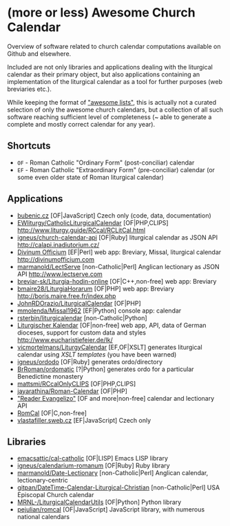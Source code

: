 # (more or less) Awesome Church Calendar

Overview of software related to church calendar computations
available on Github and elsewhere.

Included are not only libraries and applications dealing
with the liturgical calendar as their primary object,
but also applications containing an implementation of the liturgical
calendar as a tool for further purposes (web breviaries etc.).

While keeping the format of ["awesome lists"](https://github.com/sindresorhus/awesome),
this is actually not a curated selection of only the awesome
church calendars, but a collection of all such software
reaching sufficient level of completeness (~ able to generate
a complete and mostly correct calendar for any year).

## Shortcuts

* `OF` - Roman Catholic "Ordinary Form" (post-conciliar) calendar
* `EF` - Roman Catholic "Extraordinary Form" (pre-conciliar) calendar (or some even older state of Roman liturgical calendar)

## Applications

* [bubenic.cz](http://bubenic.cz/kalendar/) [OF|JavaScript] Czech only (code, data, documentation)
* [EWliturgy/CatholicLiturgicalCalendar](https://github.com/EWliturgy/CatholicLiturgicalCalendar)
  [OF|PHP,CLIPS]
  http://www.liturgy.guide/RCcal/RCLitCal.html
* [igneus/church-calendar-api](https://github.com/igneus/church-calendar-api)
  [OF|Ruby] liturgical calendar as JSON API
  http://calapi.inadiutorium.cz/
* [Divinum Officium](https://github.com/DivinumOfficium/divinum-officium)
  [EF|Perl] web app: Breviary, Missal, liturgical calendar
  http://divinumofficium.com
* [marmanold/LectServe](https://github.com/marmanold/LectServe)
  [non-Catholic|Perl] Anglican lectionary as JSON API
  http://www.lectserve.com
* [breviar-sk/Liturgia-hodin-online](https://github.com/breviar-sk/Liturgia-hodin-online)
  [OF|C++,non-free] web app: Breviary
* [bmaire28/LiturgiaHorarum](https://github.com/bmaire28/LiturgiaHorarum)
  [OF|PHP] web app: Breviary
  http://boris.maire.free.fr/index.php
* [JohnRDOrazio/LiturgicalCalendar](https://github.com/JohnRDOrazio/LiturgicalCalendar)
  [OF|PHP]
* [mmolenda/Missal1962](https://github.com/mmolenda/Missal1962)
  [EF|Python] console app: calendar
* [rsterbin/liturgicalendar](https://github.com/rsterbin/liturgicalendar)
  [non-Catholic|Python]
* [Liturgischer Kalendar](http://www.eucharistiefeier.de/lk/)
  [OF|non-free] web app, API, data of German dioceses, support for custom data and styles
  http://www.eucharistiefeier.de/lk/
* [vicmortelmans/LiturgyCalendar](https://github.com/vicmortelmans/LiturgyCalendar)
  [EF,OF|XSLT] generates liturgical calendar using *XSLT templates* (you have been warned)
* [igneus/ordodo](https://github.com/igneus/ordodo)
  [OF|Ruby] generates ordo/directory
* [BrRoman/ordomatic](https://github.com/BrRoman/ordomatic)
  [?|Python] generates ordo for a particular Benedictine monastery
* [mattsmi/RCcalOnlyCLIPS](https://github.com/mattsmi/RCcalOnlyCLIPS)
  [OF|PHP,CLIPS]
* [jayarathina/Roman-Calendar](https://github.com/jayarathina/Roman-Calendar)
  [OF|PHP]
* ["Reader Evangelizo"](http://feed.evangelizo.org/v2/reader.php)
  [OF and more|non-free] calendar and lectionary API
* [RomCal](http://www.romcal.net/)
  [OF|C,non-free]
* [vlastafiller.sweb.cz](http://vlastafiller.sweb.cz/kalendar_tradice.html) [EF|JavaScript] Czech only

## Libraries

* [emacsattic/cal-catholic](https://github.com/emacsattic/cal-catholic)
  [OF|LISP] Emacs LISP library
* [igneus/calendarium-romanum](https://github.com/igneus/calendarium-romanum)
  [OF|Ruby] Ruby library
* [marmanold/Date-Lectionary](https://github.com/marmanold/Date-Lectionary)
  [non-Catholic|Perl] Anglican calendar, lectionary-centric
* [gitpan/DateTime-Calendar-Liturgical-Christian](https://github.com/gitpan/DateTime-Calendar-Liturgical-Christian)
  [non-Catholic|Perl] USA Episcopal Church calendar
* [MRNL-/LiturgicalCalendarUtils](https://github.com/MRNL-/LiturgicalCalendarUtils)
  [OF|Python] Python library
* [pejulian/romcal](https://github.com/pejulian/romcal)
  [OF|JavaScript] JavaScript library, with numerous national calendars
